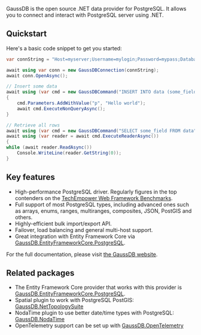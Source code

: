 GaussDB is the open source .NET data provider for PostgreSQL. It allows you to connect and interact with PostgreSQL server using .NET.

## Quickstart

Here's a basic code snippet to get you started:

```csharp
var connString = "Host=myserver;Username=mylogin;Password=mypass;Database=mydatabase";

await using var conn = new GaussDBConnection(connString);
await conn.OpenAsync();

// Insert some data
await using (var cmd = new GaussDBCommand("INSERT INTO data (some_field) VALUES (@p)", conn))
{
    cmd.Parameters.AddWithValue("p", "Hello world");
    await cmd.ExecuteNonQueryAsync();
}

// Retrieve all rows
await using (var cmd = new GaussDBCommand("SELECT some_field FROM data", conn))
await using (var reader = await cmd.ExecuteReaderAsync())
{
while (await reader.ReadAsync())
    Console.WriteLine(reader.GetString(0));
}
```

## Key features

* High-performance PostgreSQL driver. Regularly figures in the top contenders on the [TechEmpower Web Framework Benchmarks](https://www.techempower.com/benchmarks/).
* Full support of most PostgreSQL types, including advanced ones such as arrays, enums, ranges, multiranges, composites, JSON, PostGIS and others.
* Highly-efficient bulk import/export API.
* Failover, load balancing and general multi-host support.
* Great integration with Entity Framework Core via [GaussDB.EntityFrameworkCore.PostgreSQL](https://www.nuget.org/packages/GaussDB.EntityFrameworkCore.PostgreSQL). 

For the full documentation, please visit [the GaussDB website](https://www.gaussdb.org).

## Related packages

* The Entity Framework Core provider that works with this provider is [GaussDB.EntityFrameworkCore.PostgreSQL](https://www.nuget.org/packages/GaussDB.EntityFrameworkCore.PostgreSQL).
* Spatial plugin to work with PostgreSQL PostGIS: [GaussDB.NetTopologySuite](https://www.nuget.org/packages/GaussDB.NetTopologySuite)
* NodaTime plugin to use better date/time types with PostgreSQL: [GaussDB.NodaTime](https://www.nuget.org/packages/GaussDB.NodaTime)
* OpenTelemetry support can be set up with [GaussDB.OpenTelemetry](https://www.nuget.org/packages/GaussDB.OpenTelemetry)